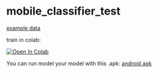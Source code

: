 # mobile_classifier_test

[example data](https://drive.google.com/file/d/1TDtsTcT108uPwDhpOQDmy-khTChlYzwK/view?usp=drive_link)

train in colab:

<a target="_blank" href="https://colab.research.google.com/github/tomasvicar/mobile_classifier_test/blob/master/python/simple_pytorch_training.ipynb">
  <img src="https://colab.research.google.com/assets/colab-badge.svg" alt="Open In Colab"/>
</a>

You can run model your model with this .apk:
[android apk](https://drive.google.com/file/d/1vCKXTY8VIV8MtHK-2ncg_hZoCxtV5DEC/view?usp=sharing)
